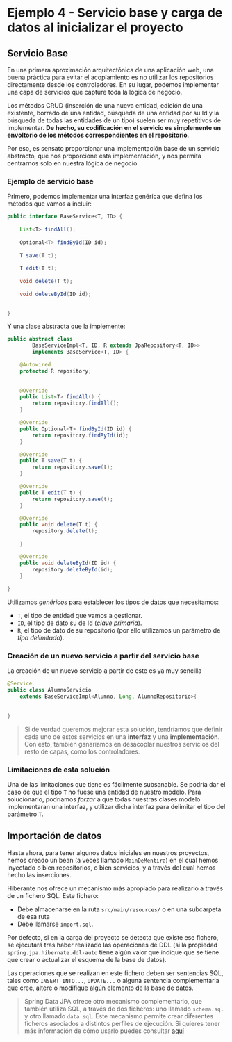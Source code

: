# Ejemplo 4 - Servicio base y carga de datos al inicializar el proyecto

## Servicio Base

En una primera aproximación arquitectónica de una aplicación web, una buena práctica para evitar el acoplamiento es no utilizar los repositorios directamente desde los controladores. En su lugar, podemos implementar una capa de servicios que capture toda la lógica de negocio.

Los métodos CRUD (inserción de una nueva entidad, edición de una existente, borrado de una entidad, búsqueda de una entidad por su Id y la búsqueda de todas las entidades de un tipo) suelen ser muy repetitivos de implementar. **De hecho, su codificación en el servicio es simplemente un envoltorio de los métodos correspondientes en el repositorio**.

Por eso, es sensato proporcionar una implementación base de un servicio abstracto, que nos proporcione esta implementación, y nos permita centrarnos solo en nuestra lógica de negocio.

### Ejemplo de servicio base

Primero, podemos implementar una interfaz genérica que defina los métodos que vamos a incluir:

```java
public interface BaseService<T, ID> {
	
	List<T> findAll();
	
	Optional<T> findById(ID id);
	
	T save(T t);
	
	T edit(T t);
	
	void delete(T t);
	
	void deleteById(ID id);
	

}
```

Y una clase abstracta que la implemente:

```java
public abstract class 
		BaseServiceImpl<T, ID, R extends JpaRepository<T, ID>> 
		implements BaseService<T, ID> {

	@Autowired
	protected R repository;
	
	
	@Override
	public List<T> findAll() {
		return repository.findAll();
	}

	@Override
	public Optional<T> findById(ID id) {
		return repository.findById(id);
	}

	@Override
	public T save(T t) {
		return repository.save(t);
	}

	@Override
	public T edit(T t) {
		return repository.save(t);
	}

	@Override
	public void delete(T t) {
		repository.delete(t);
		
	}

	@Override
	public void deleteById(ID id) {
		repository.deleteById(id);		
	}
	
}

```

Utilizamos _genéricos_ para establecer los tipos de datos que necesitamos:

- `T`, el tipo de entidad que vamos a gestionar.
- `ID`, el tipo de dato su de Id (_clave primaria_).
- `R`, el tipo de dato de su repositorio (por ello utilizamos un parámetro de _tipo delimitado_).

### Creación de un nuevo servicio a partir del servicio base

La creación de un nuevo servicio a partir de este es ya muy sencilla

```java
@Service
public class AlumnoServicio
	extends BaseServiceImpl<Alumno, Long, AlumnoRepositorio>{
		
	
}
```

> Si de verdad queremos mejorar esta solución, tendríamos que definir cada uno de estos servicios en una **interfaz** y una **implementación**. Con esto, también ganaríamos en desacoplar nuestros servicios del resto de capas, como los controladores.

### Limitaciones de esta solución

Una de las limitaciones que tiene es fácilmente subsanable. Se podría dar el caso de que el tipo `T` no fuese una entidad de nuestro modelo. Para solucionarlo, podríamos _forzar_ a que todas nuestras clases modelo implementaran una interfaz, y utilizar dicha interfaz para delimitar el tipo del parámetro `T`.

## Importación de datos

Hasta ahora, para tener algunos datos iniciales en nuestros proyectos, hemos creado un bean (a veces llamado `MainDeMentira`) en el cual hemos inyectado o bien repositorios, o bien servicios, y a través del cual hemos hecho las inserciones.

Hiberante nos ofrece un mecanismo más apropiado para realizarlo a través de un fichero SQL. Este fichero:

- Debe almacenarse en la ruta `src/main/resources/` o en una subcarpeta de esa ruta
- Debe llamarse `import.sql`.

Por defecto, si en la carga del proyecto se detecta que existe ese fichero, se ejecutará tras haber realizado las operaciones de DDL (si la propiedad `spring.jpa.hibernate.ddl-auto` tiene algún valor que indique que se tiene que crear o actualizar el esquema de la base de datos).

Las operaciones que se realizan en este fichero deben ser sentencias SQL, tales como `INSERT INTO...`, `UPDATE...` o alguna sentencia complementaria que cree, altere o modifique algún elemento de la base de datos.

> Spring Data JPA ofrece otro mecanismo complementario, que también utiliza SQL, a través de dos ficheros: uno llamado `schema.sql` y otro llamado `data.sql`. Este mecanismo permite crear diferentes ficheros asociados a distintos perfiles de ejecución. Si quieres tener más información de cómo usarlo puedes consultar [aquí](https://www.baeldung.com/spring-boot-data-sql-and-schema-sql#thedatasqlfile)

